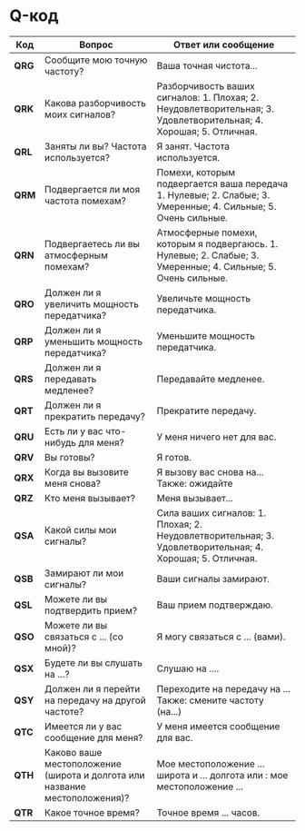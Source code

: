 # Q-код

| Код     | Вопрос                                                                     | Ответ или сообщение                                                                                               |
| ------- | -------------------------------------------------------------------------- | ----------------------------------------------------------------------------------------------------------------- |
| **QRG** | Сообщите мою точную частоту?                                               | Ваша точная чистота...                                                                                            |
| **QRK** | Какова разборчивость моих сигналов?                                        | Разборчивость ваших сигналов: 1. Плохая; 2. Неудовлетворительная; 3. Удовлетворительная; 4. Хорошая; 5. Отличная. |
| **QRL** | Заняты ли вы? Частота используется?                                        | Я занят. Частота используется.                                                                                    |
| **QRM** | Подвергается ли моя частота помехам?                                       | Помехи, которым подвергается ваша передача 1. Нулевые; 2. Слабые; 3. Умеренные; 4. Сильные; 5. Очень сильные.     |
| **QRN** | Подвергаетесь ли вы атмосферным помехам?                                   | Атмосферные помехи, которым я подвергаюсь. 1. Нулевые; 2. Слабые; 3. Умеренные; 4. Сильные; 5. Очень сильные.     |
| **QRO** | Должен ли я увеличить мощность передатчика?                                | Увеличьте мощность передатчика.                                                                                   |
| **QRP** | Должен ли я уменьшить мощность передатчика?                                | Уменьшите мощность передатчика.                                                                                   |
| **QRS** | Должен ли я передавать медленее?                                           | Передавайте медленее.                                                                                             |
| **QRT** | Должен ли я прекратить передачу?                                           | Прекратите передачу.                                                                                              |
| **QRU** | Есть ли у вас что-нибудь для меня?                                         | У меня ничего нет для вас.                                                                                        |
| **QRV** | Вы готовы?                                                                 | Я готов.                                                                                                          |
| **QRX** | Когда вы вызовите меня снова?                                              | Я вызову вас снова на... Также: ожидайте                                                                          |
| **QRZ** | Кто меня вызывает?                                                         | Меня вызывает...                                                                                                  |
| **QSA** | Какой силы мои сигналы?                                                    | Сила ваших сигналов: 1. Плохая; 2. Неудовлетворительная; 3. Удовлетворительная; 4. Хорошая; 5. Отличная.          |
| **QSB** | Замирают ли мои сигналы?                                                   | Ваши сигналы замирают.                                                                                            |
| **QSL** | Можете ли вы подтвердить прием?                                            | Ваш прием подтверждаю.                                                                                            |
| **QSO** | Можете ли вы связаться с ... (со мной)?                                    | Я могу связаться с ... (вами).                                                                                    |
| **QSX** | Будете ли вы слушать на ...?                                               | Слушаю на ....                                                                                                    |
| **QSY** | Должен ли я перейти на передачу на другой частоте?                         | Переходите на передачу на ... Также: смените частоту (на...)                                                      |
| **QTC** | Имеется ли у вас сообщение для меня?                                       | У меня имеется сообщение для вас.                                                                                 |
| **QTH** | Каково ваше местоположение (широта и долгота или название местоположения)? | Мое местоположение ... широта и ... долгота или : мое местоположение ...                                          |
| **QTR** | Какое точное время?                                                        | Точное время ... часов.                                                                                           |
